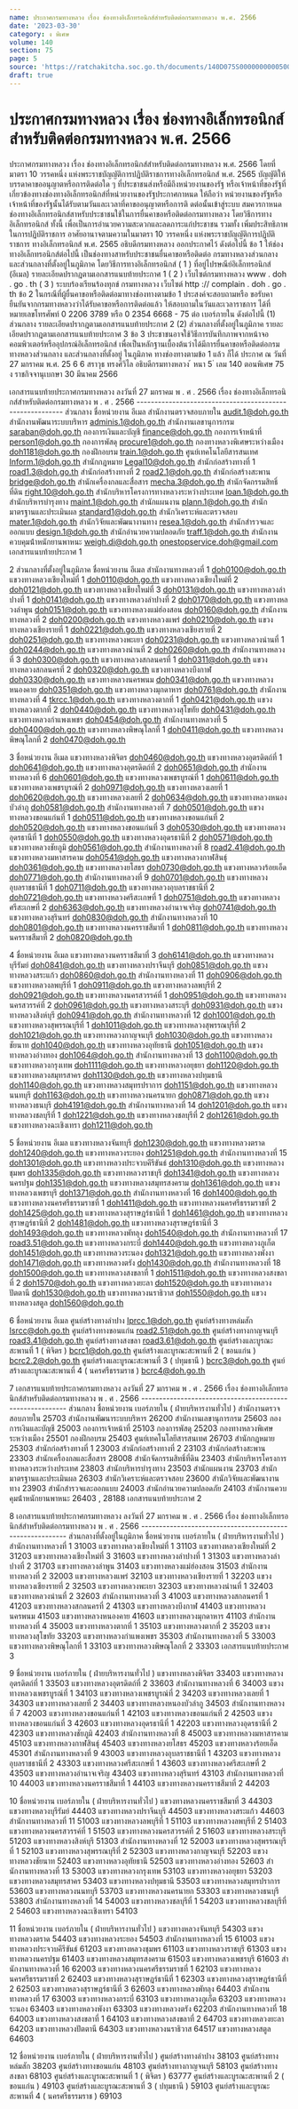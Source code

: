 ```yaml
---
name: ประกาศกรมทางหลวง เรื่อง ช่องทางอิเล็กทรอนิกส์สำหรับติดต่อกรมทางหลวง พ.ศ. 2566
date: '2023-03-30'
category: ง พิเศษ
volume: 140
section: 75
page: 5
source: 'https://ratchakitcha.soc.go.th/documents/140D075S0000000000500.pdf'
draft: true
---
```


# ประกาศกรมทางหลวง เรื่อง ช่องทางอิเล็กทรอนิกส์สำหรับติดต่อกรมทางหลวง พ.ศ. 2566

ประกาศกรมทางหลวง เรื่อง ช่องทางอิเล็กทรอนิกส์สำหรับติดต่อกรมทางหลวง พ.ศ. 2566 โดยที่มาตรา 10 วรรคหนึ่ง แห่งพระราชบัญญัติการปฏิบัติราชการทางอิเล็กทรอนิกส์ พ.ศ. 2565 บัญญัติให้บรรดาคาขออนุญาตหรือการติดต่อใด ๆ ที่ประชาชนส่งหรือมีถึงหน่วยงานของรัฐ หรือเจ้าหน้าที่ของรัฐที่เกี่ยวข้องทางช่องทางอิเล็กทรอนิกส์ที่หน่วยงานของรัฐประกาศกาหนด ให้ถือว่า หน่วยงานของรัฐหรือเจ้าหน้าที่ของรัฐนั้นได้รับตามวันและเวลาที่คาขออนุญาตหรือการติ ดต่อนั้นเข้าสู่ระบบ สมควรกาหนดช่องทางอิเล็กทรอนิกส์สาหรับประชาชนใช้ในการยื่นคาขอหรือติดต่อกรมทางหลวง โดยวิธีการทางอิเล็กทรอนิกส์ ทั้งนี้ เพื่อเป็นการอำนวยความสะดวกและลดภาระแก่ประชาชน รวมทั้ง เพิ่มประสิทธิภาพในการปฏิบัติราชการ อาศัยอานาจตามความในมาตรา 10 วรรคหนึ่ง แห่งพระราชบัญญัติการปฏิบัติราชการ ทางอิเล็กทรอนิกส์ พ.ศ. 2565 อธิบดีกรมทางหลวง ออกประกาศไว้ ดังต่อไปนี้ ข้อ 1 ให้ช่องทางอิเล็กทรอนิกส์ต่อไปนี้ เป็นช่องทางสาหรับประชาชนยื่นคาขอหรือติดต่อ กรมทางหลวงส่วนกลาง และส่วนกลางที่ตั้งอยู่ในภูมิภาค โดยวิธีการทางอิเล็กทรอนิกส์ ( 1 ) ที่อยู่ไปรษณีย์อิเล็กทรอนิกส์ (อีเมล) รายละเอียดปรากฎตามเอกสารแนบท้ายประกาศ 1 ( 2 ) เว็บไซต์กรมทางหลวง www . doh . go . th ( 3 ) ระบบร้องเรียนร้องทุกข์ กรมทางหลวง เว็บไซต์ http :// complain . doh . go . th ข้อ 2 ในกรณีที่ผู้ยื่นคาขอหรือติดต่อมาทางช่องทางตามข้อ 1 ประสงค์จะสอบถามหรือ ขอรับคายืนยันจากกรมทางหลวงว่าได้รับคาขอหรือการติดต่อแล้ว ให้สอบถามในวันและเวลาราชการ ได้ที่หมายเลขโทรศัพท์ 0 2206 3789 หรือ 0 2354 6668 - 75 ต่อ เบอร์ภายใน ดังต่อไปนี้ (1) ส่วนกลาง รายละเอียดปรากฎตามเอกสารแนบท้ายประกาศ 2 (2) ส่วนกลางที่ตั้งอยู่ในภูมิภาค รายละเอียดปรากฎตามเอกสารแนบท้ายประกาศ 3 ข้อ 3 ประชาชนอาจใช้วิธีการบันทึกภาพจากหน้าจอคอมพิวเตอร์หรืออุปกรณ์อิเล็กทรอนิกส์ เพื่อเป็นหลักฐานเบื้องต้นว่าได้มีการยื่นคาขอหรือติดต่อกรมทางหลวงส่วนกลาง และส่วนกลางที่ตั้งอยู่ ในภูมิภาค ทางช่องทางตามข้อ 1 แล้ว ก็ได้ ประกาศ ณ วันที่ 27 มกราคม พ.ศ. 25 6 6 สราวุธ ทรงศิวิไล อธิบดีกรมทางหลวง ้ หนา 5 ่ เลม 140 ตอนพิเศษ 75 ง ราชกิจจานุเบกษา 30 มีนาคม 2566

เอกสารแนบท้ายประกาศกรมทางหลวง ลงวันที่ 27 มกราคม พ . ศ . 2566 เรื่อง ช่องทางอิเล็กทรอนิกส์สําหรับติดต่อกรมทางหลวง พ . ศ . 2566 --------------------------------------------------------- ส่วนกลาง ชื่อหน่วยงาน อีเมล สํานักงานตรวจสอบภายใน audit.1@doh.go.th สํานักงานพัฒนาระบบบริหาร adminis.1@doh.go.th สํานักงานเลขานุการกรม saraban@doh.go.th กองการเงินและบัญชี finance@doh.go.th กองการเจ้าหน้าที่ person1@doh.go.th กองการพัสดุ procure1@doh.go.th กองทางหลวงพิเศษระหว่างเมือง doh1181@doh.go.th กองฝึกอบรม train.1@doh.go.th ศูนย์เทคโนโลยีสารสนเทศ Inform.1@doh.go.th สํานักกฎหมาย Legal10@doh.go.th สํานักก่อสร้างทางที่ 1 road1.3@doh.go.th สํานักก่อสร้างทางที่ 2 road2.1@doh.go.th สํานักก่อสร้างสะพาน bridge@doh.go.th สํานักเครื่องกลและสื่อสาร mecha.3@doh.go.th สํานักจัดกรรมสิทธิ์ที่ดิน right.10@doh.go.th สํานักบริหารโครงการทางหลวงระหว่างประเทศ loan.1@doh.go.th สํานักบริหารบํารุงทาง maint.1@doh.go.th สํานักแผนงาน plann.1@doh.go.th สํานักมาตรฐานและประเมินผล standard1@doh.go.th สํานักวิเคราะห์และตรวจสอบ mater.1@doh.go.th สํานักวิจัยและพัฒนางานทาง resea.1@doh.go.th สํานักสํารวจและออกแบบ design.1@doh.go.th สํานักอํานวยความปลอดภัย traff.1@doh.go.th สํานักงานควบคุมน้ําหนักยานพาหนะ weigh.di@doh.go.th onestopservice.doh@gmail.com เอกสารแนบท้ายประกาศ 1

2 ส่วนกลางที่ตั้งอยู่ในภูมิภาค ชื่อหน่วยงาน อีเมล สํานักงานทางหลวงที่ 1 doh0100@doh.go.th แขวงทางหลวงเชียงใหม่ที่ 1 doh0110@doh.go.th แขวงทางหลวงเชียงใหม่ที่ 2 doh0121@doh.go.th แขวงทางหลวงเชียงใหม่ที่ 3 doh0131@doh.go.th แขวงทางหลวงลําปางที่ 1 doh0141@doh.go.th แขวงทางหลวงลําปางที่ 2 doh0170@doh.go.th แขวงทางหลวงลําพูน doh0151@doh.go.th แขวงทางหลวงแม่ฮ่องสอน doh0160@doh.go.th สํานักงานทางหลวงที่ 2 doh0200@doh.go.th แขวงทางหลวงแพร่ doh0210@doh.go.th แขวงทางหลวงเชียงรายที่ 1 doh0221@doh.go.th แขวงทางหลวงเชียงรายที่ 2 doh0251@doh.go.th แขวงทางหลวงพะเยา doh0231@doh.go.th แขวงทางหลวงน่านที่ 1 doh0244@doh.go.th แขวงทางหลวงน่านที่ 2 doh0260@doh.go.th สํานักงานทางหลวงที่ 3 doh0300@doh.go.th แขวงทางหลวงสกลนครที่ 1 doh0311@doh.go.th แขวงทางหลวงสกลนครที่ 2 doh0320@doh.go.th แขวงทางหลวงบึงกาฬ doh0330@doh.go.th แขวงทางหลวงนครพนม doh0341@doh.go.th แขวงทางหลวงหนองคาย doh0351@doh.go.th แขวงทางหลวงมุกดาหาร doh0761@doh.go.th สํานักงานทางหลวงที่ 4 tkrcc.1@doh.go.th แขวงทางหลวงตากที่ 1 doh0421@doh.go.th แขวงทางหลวงตากที่ 2 doh0440@doh.go.th แขวงทางหลวงสุโขทัย doh0431@doh.go.th แขวงทางหลวงกําแพงเพชร doh0454@doh.go.th สํานักงานทางหลวงที่ 5 doh0400@doh.go.th แขวงทางหลวงพิษณุโลกที่ 1 doh0411@doh.go.th แขวงทางหลวงพิษณุโลกที่ 2 doh0470@doh.go.th

3 ชื่อหน่วยงาน อีเมล แขวงทางหลวงพิจิตร doh0460@doh.go.th แขวงทางหลวงอุตรดิตถ์ที่ 1 doh0641@doh.go.th แขวงทางหลวงอุตรดิตถ์ที่ 2 doh0651@doh.go.th สํานักงานทางหลวงที่ 6 doh0601@doh.go.th แขวงทางหลวงเพชรบูรณ์ที่ 1 doh0611@doh.go.th แขวงทางหลวงเพชรบูรณ์ที่ 2 doh0971@doh.go.th แขวงทางหลวงเลยที่ 1 doh0620@doh.go.th แขวงทางหลวงเลยที่ 2 doh0634@doh.go.th แขวงทางหลวงหนองบัวลําภู doh0581@doh.go.th สํานักงานทางหลวงที่ 7 doh0501@doh.go.th แขวงทางหลวงขอนแก่นที่ 1 doh0511@doh.go.th แขวงทางหลวงขอนแก่นที่ 2 doh0520@doh.go.th แขวงทางหลวงขอนแก่นที่ 3 doh0530@doh.go.th แขวงทางหลวงอุดรธานีที่ 1 doh0550@doh.go.th แขวงทางหลวงอุดรธานีที่ 2 doh0571@doh.go.th แขวงทางหลวงชัยภูมิ doh0561@doh.go.th สํานักงานทางหลวงที่ 8 road2.41@doh.go.th แขวงทางหลวงมหาสารคาม doh0541@doh.go.th แขวงทางหลวงกาฬสินธุ์ doh0361@doh.go.th แขวงทางหลวงยโสธร doh0730@doh.go.th แขวงทางหลวงร้อยเอ็ด doh0771@doh.go.th สํานักงานทางหลวงที่ 9 doh0701@doh.go.th แขวงทางหลวงอุบลราชธานีที่ 1 doh0711@doh.go.th แขวงทางหลวงอุบลราชธานีที่ 2 doh0721@doh.go.th แขวงทางหลวงศรีสะเกษที่ 1 doh0751@doh.go.th แขวงทางหลวงศรีสะเกษที่ 2 doh6363@doh.go.th แขวงทางหลวงอํานาจเจริญ doh0741@doh.go.th แขวงทางหลวงสุรินทร์ doh0830@doh.go.th สํานักงานทางหลวงที่ 10 doh0801@doh.go.th แขวงทางหลวงนครราชสีมาที่ 1 doh0811@doh.go.th แขวงทางหลวงนครราชสีมาที่ 2 doh0820@doh.go.th

4 ชื่อหน่วยงาน อีเมล แขวงทางหลวงนครราชสีมาที่ 3 doh6141@doh.go.th แขวงทางหลวงบุรีรัมย์ doh0841@doh.go.th แขวงทางหลวงปราจีนบุรี doh0851@doh.go.th แขวงทางหลวงสระแก้ว doh0860@doh.go.th สํานักงานทางหลวงที่ 11 doh0906@doh.go.th แขวงทางหลวงลพบุรีที่ 1 doh0911@doh.go.th แขวงทางหลวงลพบุรีที่ 2 doh0921@doh.go.th แขวงทางหลวงนครสวรรค์ที่ 1 doh0951@doh.go.th แขวงทางหลวงนครสวรรค์ที่ 2 doh0961@doh.go.th แขวงทางหลวงสระบุรี doh0931@doh.go.th แขวงทางหลวงสิงห์บุรี doh0941@doh.go.th สํานักงานทางหลวงที่ 12 doh1001@doh.go.th แขวงทางหลวงสุพรรณบุรีที่ 1 doh1011@doh.go.th แขวงทางหลวงสุพรรณบุรีที่ 2 doh1021@doh.go.th แขวงทางหลวงกาญจนบุรี doh1030@doh.go.th แขวงทางหลวงชัยนาท doh1040@doh.go.th แขวงทางหลวงอุทัยธานี doh1051@doh.go.th แขวงทางหลวงอ่างทอง doh1064@doh.go.th สํานักงานทางหลวงที่ 13 doh1100@doh.go.th แขวงทางหลวงกรุงเทพ doh1111@doh.go.th แขวงทางหลวงอยุธยา doh1120@doh.go.th แขวงทางหลวงสมุทรสาคร doh1130@doh.go.th แขวงทางหลวงปทุมธานี doh1140@doh.go.th แขวงทางหลวงสมุทรปราการ doh1151@doh.go.th แขวงทางหลวงนนทบุรี doh1163@doh.go.th แขวงทางหลวงนครนายก doh0871@doh.go.th แขวงทางหลวงธนบุรี doh4191@doh.go.th สํานักงานทางหลวงที่ 14 doh1201@doh.go.th แขวงทางหลวงชลบุรีที่ 1 doh1221@doh.go.th แขวงทางหลวงชลบุรีที่ 2 doh1261@doh.go.th แขวงทางหลวงฉะเชิงเทรา doh1211@doh.go.th

5 ชื่อหน่วยงาน อีเมล แขวงทางหลวงจันทบุรี doh1230@doh.go.th แขวงทางหลวงตราด doh1240@doh.go.th แขวงทางหลวงระยอง doh1251@doh.go.th สํานักงานทางหลวงที่ 15 doh1301@doh.go.th แขวงทางหลวงประจวบคีรีขันธ์ doh1310@doh.go.th แขวงทางหลวงชุมพร doh1335@doh.go.th แขวงทางหลวงราชบุรี doh1341@doh.go.th แขวงทางหลวงนครปฐม doh1351@doh.go.th แขวงทางหลวงสมุทรสงคราม doh1361@doh.go.th แขวงทางหลวงเพชรบุรี doh1371@doh.go.th สํานักงานทางหลวงที่ 16 doh1400@doh.go.th แขวงทางหลวงนครศรีธรรมราชที่ 1 doh1411@doh.go.th แขวงทางหลวงนครศรีธรรมราชที่ 2 doh1425@doh.go.th แขวงทางหลวงสุราษฎร์ธานีที่ 1 doh1461@doh.go.th แขวงทางหลวงสุราษฎร์ธานีที่ 2 doh1481@doh.go.th แขวงทางหลวงสุราษฎร์ธานีที่ 3 doh1493@doh.go.th แขวงทางหลวงพัทลุง doh1540@doh.go.th สํานักงานทางหลวงที่ 17 road3.51@doh.go.th แขวงทางหลวงกระบี่ doh1440@doh.go.th แขวงทางหลวงภูเก็ต doh1451@doh.go.th แขวงทางหลวงระนอง doh1321@doh.go.th แขวงทางหลวงพังงา doh1471@doh.go.th แขวงทางหลวงตรัง doh1430@doh.go.th สํานักงานทางหลวงที่ 18 doh1500@doh.go.th แขวงทางหลวงสงขลาที่ 1 doh1511@doh.go.th แขวงทางหลวงสงขลาที่ 2 doh1570@doh.go.th แขวงทางหลวงยะลา doh1520@doh.go.th แขวงทางหลวงปัตตานี doh1530@doh.go.th แขวงทางหลวงนราธิวาส doh1550@doh.go.th แขวงทางหลวงสตูล doh1560@doh.go.th

6 ชื่อหน่วยงาน อีเมล ศูนย์สร้างทางลําปาง Iprcc.1@doh.go.th ศูนย์สร้างทางหล่มสัก Isrcc@doh.go.th ศูนย์สร้างทางขอนแก่น road2.51@doh.go.th ศูนย์สร้างทางกาญจนบุรี road3.41@doh.go.th ศูนย์สร้างทางสงขลา road3.61@doh.go.th ศูนย์สร้างและบูรณะสะพานที่ 1 ( พิจิตร ) bcrc1@doh.go.th ศูนย์สร้างและบูรณะสะพานที่ 2 ( ขอนแก่น ) bcrc2.2@doh.go.th ศูนย์สร้างและบูรณะสะพานที่ 3 ( ปทุมธานี ) bcrc3@doh.go.th ศูนย์สร้างและบูรณะสะพานที่ 4 ( นครศรีธรรมราช ) bcrc4@doh.go.th

7 เอกสารแนบท้ายประกาศกรมทางหลวง ลงวันที่ 27 มกราคม พ . ศ . 2566 เรื่อง ช่องทางอิเล็กทรอนิกส์สําหรับติดต่อกรมทางหลวง พ . ศ . 2566 --------------------------------------------------------- ส่วนกลาง ชื่อหน่วยงาน เบอร์ภายใน ( ฝ่ายบริหารงานทั่วไป ) สํานักงานตรวจสอบภายใน 25703 สํานักงานพัฒนาระบบบริหาร 26200 สํานักงานเลขานุการกรม 25603 กองการเงินและบัญชี 25003 กองการเจ้าหน้าที่ 25103 กองการพัสดุ 25203 กองทางหลวงพิเศษระหว่างเมือง 25501 กองฝึกอบรม 25403 ศูนย์เทคโนโลยีสารสนเทศ 26703 สํานักกฎหมาย 25303 สํานักก่อสร้างทางที่ 1 23003 สํานักก่อสร้างทางที่ 2 23103 สํานักก่อสร้างสะพาน 23303 สํานักเครื่องกลและสื่อสาร 28008 สํานักจัดกรรมสิทธิ์ที่ดิน 23403 สํานักบริหารโครงการทางหลวงระหว่างประเทศ 23803 สํานักบริหารบํารุงทาง 23503 สํานักแผนงาน 23703 สํานักมาตรฐานและประเมินผล 26303 สํานักวิเคราะห์และตรวจสอบ 23600 สํานักวิจัยและพัฒนางานทาง 23903 สํานักสํารวจและออกแบบ 24003 สํานักอํานวยความปลอดภัย 24103 สํานักงานควบคุมน้ําหนักยานพาหนะ 26403 , 28188 เอกสารแนบท้ายประกาศ 2

8 เอกสารแนบท้ายประกาศกรมทางหลวง ลงวันที่ 27 มกราคม พ . ศ . 2566 เรื่อง ช่องทางอิเล็กทรอนิกส์สําหรับติดต่อกรมทางหลวง พ . ศ . 2566 --------------------------------------------------------- ส่วนกลางที่ตั้งอยู่ในภูมิภาค ชื่อหน่วยงาน เบอร์ภายใน ( ฝ่ายบริหารงานทั่วไป ) สํานักงานทางหลวงที่ 1 31003 แขวงทางหลวงเชียงใหม่ที่ 1 31103 แขวงทางหลวงเชียงใหม่ที่ 2 31203 แขวงทางหลวงเชียงใหม่ที่ 3 31603 แขวงทางหลวงลําปางที่ 1 31303 แขวงทางหลวงลําปางที่ 2 31703 แขวงทางหลวงลําพูน 31403 แขวงทางหลวงแม่ฮ่องสอน 31503 สํานักงานทางหลวงที่ 2 32003 แขวงทางหลวงแพร่ 32103 แขวงทางหลวงเชียงรายที่ 1 32203 แขวงทางหลวงเชียงรายที่ 2 32503 แขวงทางหลวงพะเยา 32303 แขวงทางหลวงน่านที่ 1 32403 แขวงทางหลวงน่านที่ 2 32603 สํานักงานทางหลวงที่ 3 41003 แขวงทางหลวงสกลนครที่ 1 41203 แขวงทางหลวงสกลนครที่ 2 41303 แขวงทางหลวงบึงกาฬ 41403 แขวงทางหลวงนครพนม 41503 แขวงทางหลวงหนองคาย 41603 แขวงทางหลวงมุกดาหาร 41103 สํานักงานทางหลวงที่ 4 35003 แขวงทางหลวงตากที่ 1 35103 แขวงทางหลวงตากที่ 2 35203 แขวงทางหลวงสุโขทัย 33203 แขวงทางหลวงกําแพงเพชร 35303 สํานักงานทางหลวงที่ 5 33003 แขวงทางหลวงพิษณุโลกที่ 1 33103 แขวงทางหลวงพิษณุโลกที่ 2 33303 เอกสารแนบท้ายประกาศ 3

9 ชื่อหน่วยงาน เบอร์ภายใน ( ฝ่ายบริหารงานทั่วไป ) แขวงทางหลวงพิจิตร 33403 แขวงทางหลวงอุตรดิตถ์ที่ 1 33503 แขวงทางหลวงอุตรดิตถ์ที่ 2 33603 สํานักงานทางหลวงที่ 6 34003 แขวงทางหลวงเพชรบูรณ์ที่ 1 34103 แขวงทางหลวงเพชรบูรณ์ที่ 2 34203 แขวงทางหลวงเลยที่ 1 34303 แขวงทางหลวงเลยที่ 2 34403 แขวงทางหลวงหนองบัวลําภู 34503 สํานักงานทางหลวงที่ 7 42003 แขวงทางหลวงขอนแก่นที่ 1 42103 แขวงทางหลวงขอนแก่นที่ 2 42503 แขวงทางหลวงขอนแก่นที่ 3 42603 แขวงทางหลวงอุดรธานีที่ 1 42203 แขวงทางหลวงอุดรธานีที่ 2 42303 แขวงทางหลวงชัยภูมิ 42403 สํานักงานทางหลวงที่ 8 45003 แขวงทางหลวงมหาสารคาม 45103 แขวงทางหลวงกาฬสินธุ์ 45403 แขวงทางหลวงยโสธร 45203 แขวงทางหลวงร้อยเอ็ด 45301 สํานักงานทางหลวงที่ 9 43003 แขวงทางหลวงอุบลราชธานีที่ 1 43203 แขวงทางหลวงอุบลราชธานีที่ 2 43303 แขวงทางหลวงศรีสะเกษที่ 1 43603 แขวงทางหลวงศรีสะเกษที่ 2 43503 แขวงทางหลวงอํานาจเจริญ 43403 แขวงทางหลวงสุรินทร์ 43103 สํานักงานทางหลวงที่ 10 44003 แขวงทางหลวงนครราชสีมาที่ 1 44103 แขวงทางหลวงนครราชสีมาที่ 2 44203

10 ชื่อหน่วยงาน เบอร์ภายใน ( ฝ่ายบริหารงานทั่วไป ) แขวงทางหลวงนครราชสีมาที่ 3 44303 แขวงทางหลวงบุรีรัมย์ 44403 แขวงทางหลวงปราจีนบุรี 44503 แขวงทางหลวงสระแก้ว 44603 สํานักงานทางหลวงที่ 11 51003 แขวงทางหลวงลพบุรีที่ 1 51103 แขวงทางหลวงลพบุรีที่ 2 51403 แขวงทางหลวงนครสวรรค์ที่ 1 51503 แขวงทางหลวงนครสวรรค์ที่ 2 51603 แขวงทางหลวงสระบุรี 51203 แขวงทางหลวงสิงห์บุรี 51303 สํานักงานทางหลวงที่ 12 52003 แขวงทางหลวงสุพรรณบุรีที่ 1 52103 แขวงทางหลวงสุพรรณบุรีที่ 2 52303 แขวงทางหลวงกาญจนบุรี 52203 แขวงทางหลวงชัยนาท 52403 แขวงทางหลวงอุทัยธานี 52503 แขวงทางหลวงอ่างทอง 52603 สํานักงานทางหลวงที่ 13 53003 แขวงทางหลวงกรุงเทพ 53103 แขวงทางหลวงอยุธยา 53203 แขวงทางหลวงสมุทรสาคร 53403 แขวงทางหลวงปทุมธานี 53503 แขวงทางหลวงสมุทรปราการ 53603 แขวงทางหลวงนนทบุรี 53703 แขวงทางหลวงนครนายก 53303 แขวงทางหลวงธนบุรี 53803 สํานักงานทางหลวงที่ 14 54003 แขวงทางหลวงชลบุรีที่ 1 54203 แขวงทางหลวงชลบุรีที่ 2 54603 แขวงทางหลวงฉะเชิงเทรา 54103

11 ชื่อหน่วยงาน เบอร์ภายใน ( ฝ่ายบริหารงานทั่วไป ) แขวงทางหลวงจันทบุรี 54303 แขวงทางหลวงตราด 54403 แขวงทางหลวงระยอง 54503 สํานักงานทางหลวงที่ 15 61003 แขวงทางหลวงประจวบคีรีขันธ์ 61203 แขวงทางหลวงชุมพร 61103 แขวงทางหลวงราชบุรี 61303 แขวงทางหลวงนครปฐม 61403 แขวงทางหลวงสมุทรสงคราม 61503 แขวงทางหลวงเพชรบุรี 61603 สํานักงานทางหลวงที่ 16 62003 แขวงทางหลวงนครศรีธรรมราชที่ 1 62103 แขวงทางหลวงนครศรีธรรมราชที่ 2 62403 แขวงทางหลวงสุราษฎร์ธานีที่ 1 62303 แขวงทางหลวงสุราษฎร์ธานีที่ 2 62503 แขวงทางหลวงสุราษฎร์ธานีที่ 3 62603 แขวงทางหลวงพัทลุง 64403 สํานักงานทางหลวงที่ 17 63003 แขวงทางหลวงกระบี่ 63103 แขวงทางหลวงภูเก็ต 63203 แขวงทางหลวงระนอง 63403 แขวงทางหลวงพังงา 63303 แขวงทางหลวงตรัง 62203 สํานักงานทางหลวงที่ 18 64003 แขวงทางหลวงสงขลาที่ 1 64103 แขวงทางหลวงสงขลาที่ 2 64703 แขวงทางหลวงยะลา 64203 แขวงทางหลวงปัตตานี 64303 แขวงทางหลวงนราธิวาส 64517 แขวงทางหลวงสตูล 64603

12 ชื่อหน่วยงาน เบอร์ภายใน ( ฝ่ายบริหารงานทั่วไป ) ศูนย์สร้างทางลําปาง 38103 ศูนย์สร้างทางหล่มสัก 38203 ศูนย์สร้างทางขอนแก่น 48103 ศูนย์สร้างทางกาญจนบุรี 58103 ศูนย์สร้างทางสงขลา 68103 ศูนย์สร้างและบูรณะสะพานที่ 1 ( พิจิตร ) 63777 ศูนย์สร้างและบูรณะสะพานที่ 2 ( ขอนแก่น ) 49103 ศูนย์สร้างและบูรณะสะพานที่ 3 ( ปทุมธานี ) 59103 ศูนย์สร้างและบูรณะสะพานที่ 4 ( นครศรีธรรมราช ) 69103

